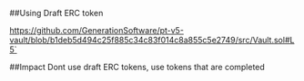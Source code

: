 ##Using Draft ERC token

https://github.com/GenerationSoftware/pt-v5-vault/blob/b1deb5d494c25f885c34c83f014c8a855c5e2749/src/Vault.sol#L5`

##Impact 
Dont use draft ERC tokens, use tokens that are completed 